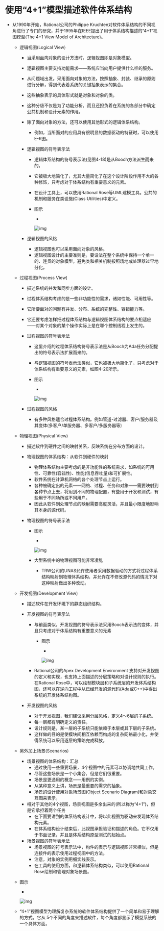 # 使用“4+1”模型描述软件体系结构

- 从1990年开始，Rational公司的Philippe Kruchten对软件体系结构的不同视角进行了专门的研究，并于1995年在IEEE提出了用于体系结构描述的“4+1”视图模型(The 4+1 View Model of Architecture)。

  - 逻辑视图(Logical View)

    - 当采用面向对象的设计方法时，逻辑视图即是对象模型。 

    - 逻辑视图主要支持功能需求——系统应当向用户提供什么样的服务。

    - 从问题域出发，采用面向对象的方法，按照抽象、封装、继承的原则进行分解，得到代表着系统的关键抽象表示的集合。

    - 这些抽象表示的具体形式就是对象和对象的类。

    - 这种分级不仅是为了功能分析，而且还担负着在系统的各部分中确定公共机制和设计元素的作用。

    - 除了面向对象的方法，还可以使用其他形式的逻辑体系结构。

      - 例如，当所面对的应用具有很明显的数据驱动的特征时，可以使用E-R图。

    - 逻辑视图的符号表示法

      - 逻辑体系结构的符号表示法(见图4-18)是从Booch方法派生而来的。

      - 它被极大地简化了，尤其大量简化了在这个设计阶段作用不大的各种修饰，只考虑对于体系结构有重要意义的元素。

      - 在设计工具上，可以使用Rational Rose等UML建模工具。公共的机制和服务在类设施(Class Utilities)中定义。

      - 图示

        - 

          ![img](https://mubu.com/document_image/e39cb60e-773e-4759-9bf7-f8dd86971de8-4644403.jpg)

    - 逻辑视图的风格

      - 逻辑视图也可以采用面向对象的风格。
      - 逻辑视图设计的主要准则是，要设法在整个系统中保持一个单一的、连贯的对象模型，避免类和相关机制按照场地或处理器过早地分化。

  - 过程视图(Process View)

    - 描述系统的并发和同步方面的设计。

    - 过程体系结构考虑的是一些非功能性的需求，诸如性能、可用性等。

    - 它所要面对的问题有并发、分布、系统的完整性、容错能力等。

    - 它还要考虑怎样把过程体系结构与逻辑视图体系结构的要点相适应——对某个对象的某个操作实际上是在哪个控制线程上发生的。

    - 过程视图的符号表示法

      - 这里介绍的过程体系结构符号表示法是从Booch为Ada任务分配提出的符号表示法扩展而来的。

      - 与逻辑视图的符号表示法类似，它也被极大地简化了，只考虑对于体系结构有重要意义的元素，如图4-20所示。

      - 图示

        - 

          ![img](https://mubu.com/document_image/c11e28d0-ec3e-4637-8150-4e9955c30051-4644403.jpg)

    - 过程视图的风格

      - 有多种风格适合过程体系结构。例如管道-过滤器、客户/服务器及其变体(多客户/单服务器、多客户/多服务器等)

  - 物理视图(Physical View)

    - 描述软件到硬件之间的映射关系，反映系统在分布方面的设计。

    - 物理视图的体系结构：从软件到硬件的映射

      - 物理体系结构主要考虑的是非功能性的系统需求，如系统的可用性、可靠性(容错性)、性能(信息吞吐量)和可扩展性。
      - 软件系统在计算机网络的各个处理节点上运行。
      - 各种被确定出的元素——网络、过程、任务和对象——需要映射到各种节点上去，将用到不同的物理配置，有些用于开发和测试，有些用于不同场所或不同用户。
      - 因此从软件到处理节点的映射需要高度灵活，并且最小限度地影响其本身的源代码。

    - 物理视图的符号表示法

      - 图示

        - 

          ![img](https://mubu.com/document_image/b8a2a08d-07f1-46e3-8311-fc4003bacf7a-4644403.jpg)

      - 大型系统中的物理视图可能非常凌乱

        - TRW公司的UNAS允许使用者采用数据驱动的方式将过程体系结构映射到物理体系结构，并允许在不修改源代码的情况下对这种映射做出多种改动。

  - 开发视图(Development View)

    - 描述软件在开发环境下的静态组织结构。

    - 开发视图的符号表示法

      - 与前面类似，开发视图的符号表示法采用Booch表示法的变体，并且只考虑对于体系结构有重要意义的元素

        - 图示

          - 

            ![img](https://mubu.com/document_image/4bd475ca-0776-4c49-9ab9-f64a99fbbd37-4644403.jpg)

      - Rational公司的Apex Development Environment 支持对开发视图的定义和实现，也支持上面描述的分层策略和对设计规则的执行。在Rational Rose中，可以绘制模块层和子系统层的开发体系结构图，还可以在逆向工程中从已经开发的源代码(Ada或C++)中得出系统的开发体系结构图。

    - 开发视图的风格

      - 对于开发视图，我们建议采用分层风格，定义4～6层的子系统。
      - 每一层都有明确定义的责任。
      - 设计规则是，某一层的子系统只能依赖于本层或其下层的子系统。
      - 这样做的目的是使模块间相互依赖而构成的复杂网络最小化，并使得系统可以采用逐层的策略完成释放。

  - 另外加上场景(Scenarios)

    - 场景视图的体系结构：汇总
      - 通过使用一些重要场景，4个视图中的元素可以协调地共同工作。
      - 尽管这些场景是一个小集合，但是它们很重要。
      - 场景是更通用的概念——用例的实例。
      - 从某种意义上讲，场景是最重要的需求的抽象。
      - 场景的设计使用对象场景图(Object Scenario Diagram)和对象交互图来表示。
    - 相对于其他的4个视图，场景视图是多余出来的(所以称为“4+1”)，但是它承担着两个任务
      - 在下面要讲到的体系结构设计中，将以此视图为驱动来发现体系结构元素。
      - 在体系结构设计结束后，此视图承担验证和描述的角色。它不仅用于书面记录，并且是体系结构原型测试的起始点。
    - 场景视图的符号表示法
      - 场景视图的符号表示法中，构件的表示与逻辑视图非常相似，但是连接件的表示使用过程视图中的方法。
      - 注意，对象的实例用细实线表示。
      - 在工具的使用方面，和逻辑体系结构类似，可以使用Rational Rose绘制和管理对象场景图。

  - 图示

    - 

      ![img](https://mubu.com/document_image/1c8ab502-5cf5-4f19-96b3-b9f2c4152a5d-4644403.jpg)

  - “4+1”视图模型为理解复杂系统的软件体系结构提供了一个简单和易于理解的方式。它从 5个不同的角度来描述软件，每个角度都显示了模型系统的一个具体方面。
